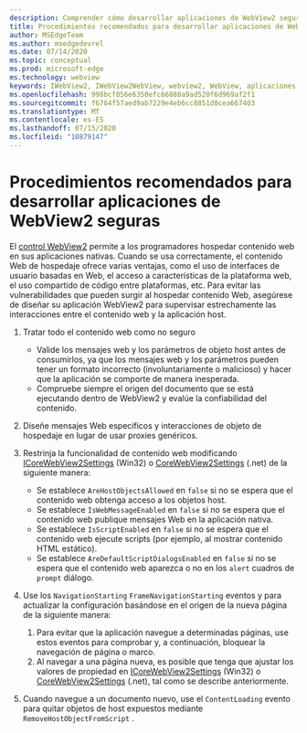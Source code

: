 ```yaml
---
description: Comprender cómo desarrollar aplicaciones de WebView2 seguras
title: Procedimientos recomendados para desarrollar aplicaciones de WebView2 seguras
author: MSEdgeTeam
ms.author: msedgedevrel
ms.date: 07/14/2020
ms.topic: conceptual
ms.prod: microsoft-edge
ms.technology: webview
keywords: IWebView2, IWebView2WebView, webview2, WebView, aplicaciones Win32, Win32, Edge, ICoreWebView2, ICoreWebView2Host, control de explorador, HTML Edge, seguridad
ms.openlocfilehash: 998bcf056e6350efc66880a9ad520f6d969af2f1
ms.sourcegitcommit: f6764f57aed9ab7229e4eb6cc8851d0cea667403
ms.translationtype: MT
ms.contentlocale: es-ES
ms.lasthandoff: 07/15/2020
ms.locfileid: "10879147"
---
```

# Procedimientos recomendados para desarrollar aplicaciones de WebView2 seguras

El [control WebView2](https://docs.microsoft.com/microsoft-edge/webview2/) permite a los programadores hospedar contenido web en sus aplicaciones nativas. Cuando se usa correctamente, el contenido Web de hospedaje ofrece varias ventajas, como el uso de interfaces de usuario basadas en Web, el acceso a características de la plataforma web, el uso compartido de código entre plataformas, etc. Para evitar las vulnerabilidades que pueden surgir al hospedar contenido Web, asegúrese de diseñar su aplicación WebView2 para supervisar estrechamente las interacciones entre el contenido web y la aplicación host. 

1. Tratar todo el contenido web como no seguro
    - Valide los mensajes web y los parámetros de objeto host antes de consumirlos, ya que los mensajes web y los parámetros pueden tener un formato incorrecto (involuntariamente o malicioso) y hacer que la aplicación se comporte de manera inesperada.
    - Compruebe siempre el origen del documento que se está ejecutando dentro de WebView2 y evalúe la confiabilidad del contenido. 

2. Diseñe mensajes Web específicos y interacciones de objeto de hospedaje en lugar de usar proxies genéricos.

3. Restrinja la funcionalidad de contenido web modificando [ICoreWebView2Settings](../reference/win32/0-9-538/icorewebview2settings.md) (Win32) o [CoreWebView2Settings](../reference/dotnet/0-9-538/microsoft-web-webview2-core-corewebview2settings.md) (.net) de la siguiente manera:
    - Se establece `AreHostObjectsAllowed` en `false` si no se espera que el contenido web obtenga acceso a los objetos host.
    - Se establece `IsWebMessageEnabled` en `false` si no se espera que el contenido web publique mensajes Web en la aplicación nativa. 
    - Se establece `IsScriptEnabled` en `false` si no se espera que el contenido web ejecute scripts (por ejemplo, al mostrar contenido HTML estático).
    - Se establece `AreDefaultScriptDialogsEnabled` en `false` si no se espera que el contenido web aparezca o no en los `alert` cuadros de `prompt` diálogo.

4. Use los `NavigationStarting` `FrameNavigationStarting` eventos y para actualizar la configuración basándose en el origen de la nueva página de la siguiente manera:
    1. Para evitar que la aplicación navegue a determinadas páginas, use estos eventos para comprobar y, a continuación, bloquear la navegación de página o marco. 
    2. Al navegar a una página nueva, es posible que tenga que ajustar los valores de propiedad en [ICoreWebView2Settings](../reference/win32/0-9-538/icorewebview2settings.md) (Win32) o [CoreWebView2Settings](../reference/dotnet/0-9-538/microsoft-web-webview2-core-corewebview2settings.md) (.net), tal como se describe anteriormente.

5. Cuando navegue a un documento nuevo, use el `ContentLoading` evento para quitar objetos de host expuestos mediante `RemoveHostObjectFromScript` . 